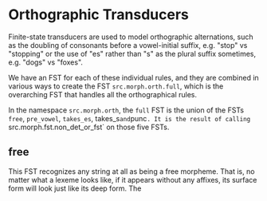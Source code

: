 
# Orthographic Transducers

Finite-state transducers are used to model orthographic alternations, such as
the doubling of consonants before a vowel-initial suffix, e.g. "stop" vs
"stopping" or the use of "es" rather than "s" as the plural suffix sometimes,
e.g. "dogs" vs "foxes".

We have an FST for each of these individual rules, and they are combined in
various ways to create the FST `src.morph.orth.full`, which is the overarching
FST that handles all the orthographical rules.

In the namespace `src.morph.orth`, the `full` FST is the union of the FSTs
`free`, `pre_vowel`, `takes_es`, takes_s` and `punc`. It is the result of
calling `src.morph.fst.non_det_or_fst` on those five FSTs.

## free

This FST recognizes any string at all as being a free morpheme. That is, no
matter what a lexeme looks like, if it appears without any affixes, its surface
form will look just like its deep form. The